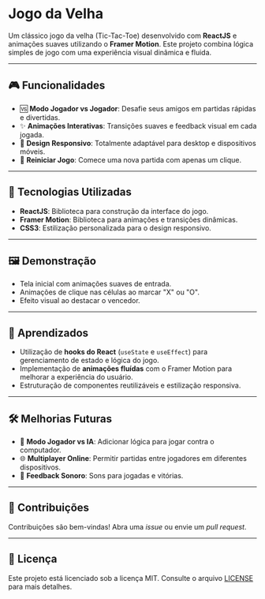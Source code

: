 # **Jogo da Velha**  

Um clássico jogo da velha (Tic-Tac-Toe) desenvolvido com **ReactJS** e animações suaves utilizando o **Framer Motion**. Este projeto combina lógica simples de jogo com uma experiência visual dinâmica e fluida.

---

## **🎮 Funcionalidades**  

- 🆚 **Modo Jogador vs Jogador**: Desafie seus amigos em partidas rápidas e divertidas.  
- ✨ **Animações Interativas**: Transições suaves e feedback visual em cada jogada.  
- 🎨 **Design Responsivo**: Totalmente adaptável para desktop e dispositivos móveis.  
- 🔄 **Reiniciar Jogo**: Comece uma nova partida com apenas um clique.  

---

## **🚀 Tecnologias Utilizadas**  

- **ReactJS**: Biblioteca para construção da interface do jogo.  
- **Framer Motion**: Biblioteca para animações e transições dinâmicas.  
- **CSS3**: Estilização personalizada para o design responsivo.  

---

## **🖼️ Demonstração**  

- Tela inicial com animações suaves de entrada.  
- Animações de clique nas células ao marcar "X" ou "O".  
- Efeito visual ao destacar o vencedor.  

---

## **📖 Aprendizados**  

- Utilização de **hooks do React** (`useState` e `useEffect`) para gerenciamento de estado e lógica do jogo.  
- Implementação de **animações fluídas** com o Framer Motion para melhorar a experiência do usuário.  
- Estruturação de componentes reutilizáveis e estilização responsiva.  

---

## **🛠️ Melhorias Futuras**  

- 🧠 **Modo Jogador vs IA**: Adicionar lógica para jogar contra o computador.  
- 🌐 **Multiplayer Online**: Permitir partidas entre jogadores em diferentes dispositivos.  
- 🔔 **Feedback Sonoro**: Sons para jogadas e vitórias.  

---

## **🤝 Contribuições**  

Contribuições são bem-vindas! Abra uma *issue* ou envie um *pull request*.  

---

## **📝 Licença**  

Este projeto está licenciado sob a licença MIT. Consulte o arquivo [LICENSE](LICENSE) para mais detalhes.  
